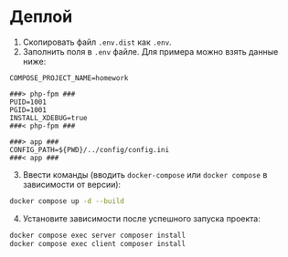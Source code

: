 # Деплой

1) Скопировать файл `.env.dist` как `.env`.
2) Заполнить поля в `.env` файле. Для примера можно взять данные ниже:

```dotenv
COMPOSE_PROJECT_NAME=homework

###> php-fpm ###
PUID=1001
PGID=1001
INSTALL_XDEBUG=true
###< php-fpm ###

###> app ###
CONFIG_PATH=${PWD}/../config/config.ini
###< app ###
```

3) Ввести команды (вводить `docker-compose` или `docker compose` в зависимости от версии):

```bash
docker compose up -d --build
```

4) Установите зависимости после успешного запуска проекта:

```bash
docker compose exec server composer install
docker compose exec client composer install
```
